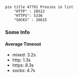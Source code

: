 
```mermaid
pie title 47791 Proxies in list
    "HTTP" : 20522
    "HTTPS": 5336
    "SOCKS" : 26615
```

### Some Info
#### Average Timeout

- mixed: 3.2s
- http: 1.3s
- https: 8.3s
- socks: 4.7s